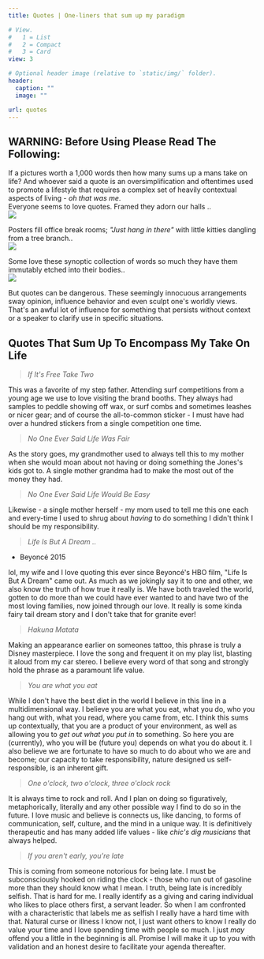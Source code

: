 ```yaml
---
title: Quotes | One-liners that sum up my paradigm

# View.
#   1 = List
#   2 = Compact
#   3 = Card
view: 3

# Optional header image (relative to `static/img/` folder).
header:
  caption: ""
  image: ""

url: quotes
---
```


## WARNING: Before Using Please Read The Following:  

If a pictures worth a 1,000 words then how many sums up a mans take on life? And whoever said a quote is an oversimplification and oftentimes used to promote a lifestyle that requires a complex set of heavily contextual aspects of living - *oh that was me*.  
Everyone seems to love quotes. Framed they adorn our halls ..  
![](/img/quotehall.jpg)  

Posters fill office break rooms; *"Just hang in there"* with little kitties dangling from a tree branch..  
![](/img/quotehanginthere.jpg)  

Some love these synoptic collection of words so much they have them immutably etched into their bodies..  
![](/img/quotetattoo.jpg)  

But quotes can be dangerous. These seemingly innocuous arrangements sway opinion, influence behavior and even sculpt one's worldly views. That's an awful lot of influence for something that persists without context or a speaker to clarify use in specific situations.  

## Quotes That Sum Up To Encompass My Take On Life  

>*If It's Free Take Two*  

This was a favorite of my step father. Attending surf competitions from a young age we use to love visiting the brand booths. They always had samples to peddle showing off wax, or surf combs and sometimes leashes or nicer gear; and of course the all-to-common sticker - I must have had over a hundred stickers from a single competition one time.

>*No One Ever Said Life Was Fair*  

As the story goes, my grandmother used to always tell this to my mother when she would moan about not having or doing something the Jones's kids got to. A single mother grandma had to make the most out of the money they had.  

>*No One Ever Said Life Would Be Easy*  

Likewise - a single mother herself - my mom used to tell me this one each and every-time I used to shrug about *having* to do something I didn't think I should be my responsibility.  

>*Life Is But A Dream ..*  
- Beyoncé 2015  

lol, my wife and I love quoting this ever since Beyoncé's HBO film, "Life Is But A Dream" came out. As much as we jokingly say it to one and other, we also know the truth of how true it really is. We have both traveled the world, gotten to do more than we could have ever wanted to and have two of the most loving families, now joined through our love. It really is some kinda fairy tail dream story and I don't take that for granite ever!  

>*Hakuna Matata*  

Making an appearance earlier on someones tattoo, this phrase is truly a Disney masterpiece. I love the song and frequent it on my play list, blasting it aloud from my car stereo. I believe every word of that song and strongly hold the phrase as a paramount life value.  

>*You are what you eat*  

While I don't have the best diet in the world I believe in this line in a multidimensional way. I believe you are what you eat, what you do, who you hang out with, what you read, where you came from, etc. I think this sums up contextually, that you are a product of your environment, as well as allowing you to *get out what you put in* to something. So here you are (currently), who you will be (future you) depends on what you do about it. I also believe we are fortunate to have so much to do about who we are and become; our capacity to take responsibility, nature designed us self-responsible, is an inherent gift.  

>*One o'clock, two o'clock, three o'clock rock*  

It is always time to rock and roll. And I plan on doing so figuratively, metaphorically, literally and any other possible way I find to do so in the future. I love music and believe is connects us, like dancing, to forms of communication, self, culture, and the mind in a unique way. It is definitively therapeutic and has many added life values - like *chic's dig musicians* that always helped.  

>*If you aren't early, you're late*  

This is coming from someone notorious for being late. I must be subconsciously hooked on riding the clock - those who run out of gasoline more than they should know what I mean. I truth, being late is incredibly selfish. That is hard for me. I really identify as a giving and caring individual who likes to place others first, a servant leader. So when I am confronted with a characteristic that labels me as selfish I really have a hard time with that. Natural curse or illness I know not, I just want others to know I really do value your time and I love spending time with people so much. I just *may* offend you a little in the beginning is all. Promise I will make it up to you with validation and an honest desire to facilitate your agenda thereafter.  
